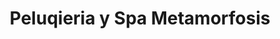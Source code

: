 ---
title: "Peluqieria y Spa Metamorfosis"
url: /bogota-d-c/peluqieria-y-spa-metamorfosis/
shop: Friseur
---